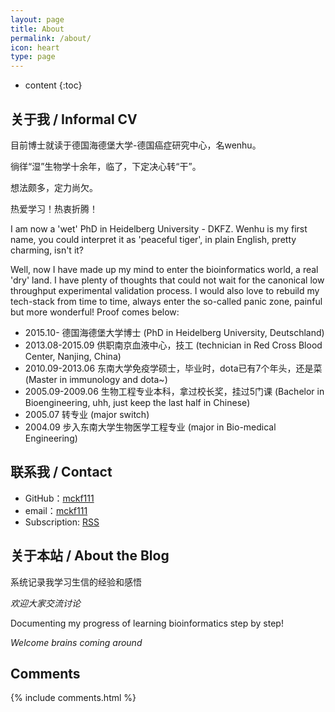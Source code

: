 ```yaml
---
layout: page
title: About
permalink: /about/
icon: heart
type: page
---
```


* content
{:toc}

## 关于我 / Informal CV

目前博士就读于德国海德堡大学-德国癌症研究中心，名wenhu。

徜徉“湿”生物学十余年，临了，下定决心转“干”。

想法颇多，定力尚欠。

热爱学习！热衷折腾！

I am now a 'wet' PhD in Heidelberg University - DKFZ. Wenhu is my first name, you could interpret it as 'peaceful tiger', in plain English, pretty charming, isn't it?

Well, now I have made up my mind to enter the bioinformatics world, a real 'dry' land. I have plenty of thoughts that could not wait for the canonical low throughput experimental validation process. I would also love to rebuild my tech-stack from time to time, always enter the so-called panic zone, painful but more wonderful! Proof comes below:

* 2015.10- 德国海德堡大学博士 (PhD in Heidelberg University, Deutschland)
* 2013.08-2015.09 供职南京血液中心，技工 (technician in Red Cross Blood Center, Nanjing, China)
* 2010.09-2013.06 东南大学免疫学硕士，毕业时，dota已有7个年头，还是菜 (Master in immunology and dota~)
* 2005.09-2009.06 生物工程专业本科，拿过校长奖，挂过5门课 (Bachelor in Bioengineering, uhh, just keep the last half in Chinese)
* 2005.07 转专业 (major switch)
* 2004.09 步入东南大学生物医学工程专业 (major in Bio-medical Engineering)

## 联系我 / Contact

* GitHub：[mckf111](https://github.com/mckf111)
* email：[mckf111](mckf11111@gmail.com)
* Subscription: [RSS](http://bioinfostar.com/feed.xml)


## 关于本站 / About the Blog

系统记录我学习生信的经验和感悟

_欢迎大家交流讨论_

Documenting my progress of learning bioinformatics step by step!

_Welcome brains coming around_


## Comments

{% include comments.html %}
